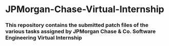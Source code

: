 # JPMorgan-Chase-Virtual-Internship
### This repository contains the submitted patch files of the various tasks assigned by JPMorgan Chase & Co. Software Engineering Virtual Internship
